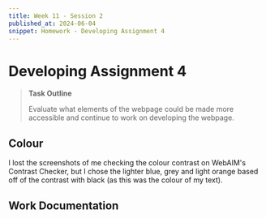 ```yaml
---
title: Week 11 - Session 2
published_at: 2024-06-04
snippet: Homework - Developing Assignment 4
---
```

# Developing Assignment 4
>**Task Outline**
>
> Evaluate what elements of the webpage could be made more accessible and continue to work on developing the webpage.

## Colour 
I lost the screenshots of me checking the colour contrast on WebAIM's Contrast Checker, but I chose the lighter blue, grey and light orange based off of the contrast with black (as this was the colour of my text). 

## Work Documentation